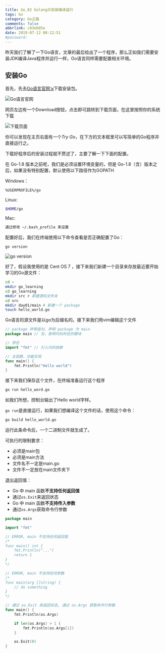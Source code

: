 ```yaml
---
title: Go_02 Golangの安装编译运行
tags: Go
category: Go之路
comments: false
abbrlink: c83eb85e
date: 2019-07-12 08:12:51
#password:
---
```


昨天我们了解了一下Go语言，文章的最后给出了一个程序，那么正如我们需要安装JDK编译Java程序并运行一样，Go语言同样需要配置相关环境。

<!-- more -->

## 安装Go

首先，先去[Go语言官网⇲][1]下载安装包。

![Go语言官网](https://i.loli.net/2019/10/31/9FWPAHkb34x56zL.png)

网页左边有一个Download按钮，点击即可跳转到下载页面，在这里按照你的系统下载

![下载页面](https://i.loli.net/2019/10/31/h7OQyGzBqpZ8jSM.png)

你可以发现在主页右面有一个*Try Go*，在下方的文本框里可以写简单的Go程序并直接运行之。

下载好程序后的安装过程就不赘述了，主要了解一下下面的配置。

在 Go-1.8 版本之前呢，我们是必须设置环境变量的，但是 Go-1.8（含）版本之后，如果没有特别配置，默认使用以下路径作为GOPATH

Windows：

```bash
%USERPROFILE%/go
```

Linux:

```bash
$HOME/go
```

Mac:

```bash
通过修改 ~/.bash_profile 来设置
```

配置好后，我们在终端使用以下命令查看是否正确配置了Go：

```bash
go version
```

![go version](https://i.loli.net/2019/10/31/Ws2rDPpxlVjYGdB.png)

好了，假设我使用的是 Cent OS 7 ，接下来我们新建一个目录来存放最近要开始学习的Go源文件：

```bash
cd ~
mkdir go_learning
cd go_learning
mkdir src # 新建源码文件夹
cd src
mkdir day01/main # 新建一个 package
touch hello_world.go
```

Go语言的源文件是以go为后缀名的。接下来我们用vim编辑这个文件

```go
// package 声明语句，声明 package 为 main
package main // 包，表明代码所在的模块

// 导包
import "fmt" // 引入代码依赖

// 主函数，功能实现
func main() {
    fmt.Println("Hello world")
}
```

接下来我们保存这个文件，在终端准备运行这个程序

```bash
go run hello_word.go
```

如我们所想，控制台输出了Hello world字样。

`go run`是直接运行，如果我们想编译这个文件的话，使用这个命令：

```bash
go build hello_world.go
```

运行此条命令后，一个二进制文件就生成了。

可执行的限制要求：

- 必须是main包
- 必须是main方法
- 文件名不一定是main.go
- 文件不一定放在main文件夹下

退出返回值：

- Go 中 main 函数**不支持任何返回值**
- 通过`os.Exit`来返回状态
- Go 中 main 函数**不支持传入参数**
- 通过`os.Args`获取命令行参数

```go
package main

import "fmt"

// ERROR, main 不支持任何返回值
/*
func main() int {
    fmt.Println("...")
    return 1
}
*/

// ERROR, main 不支持任何参数
/*
func main(arg []string) {
    // do something
}
*/

// 通过 os.Exit 来返回状态, 通过 os.Args 获取命令行参数
func main() {
    fmt.Println(os.Args)

    if len(os.Args) > 1 {
        fmt.Println(os.Args[1])
    }

    os.Exit(0)
}

```

[( ^ω^)]: # (链接放下面)

[1]: https://golang.google.cn/
